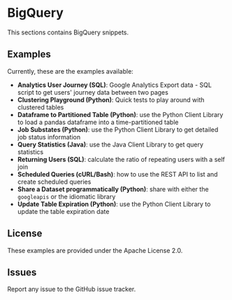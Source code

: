 # BigQuery

This sections contains BigQuery snippets.

## Examples

Currently, these are the examples available:

* **Analytics User Journey (SQL)**: Google Analytics Export data - SQL script to get users' journey data between two pages
* **Clustering Playground (Python)**: Quick tests to play around with clustered tables
* **Dataframe to Partitioned Table (Python)**: use the Python Client Library to load a pandas dataframe into a time-partitioned table
* **Job Substates (Python)**: use the Python Client Library to get detailed job status information
* **Query Statistics (Java)**: use the Java Client Library to get query statistics
* **Returning Users (SQL)**: calculate the ratio of repeating users with a self join
* **Scheduled Queries (cURL/Bash)**: how to use the REST API to list and create scheduled queries
* **Share a Dataset programmatically (Python)**: share with either the `googleapis` or the idiomatic library
* **Update Table Expiration (Python)**: use the Python Client Library to update the table expiration date

## License

These examples are provided under the Apache License 2.0.

## Issues

Report any issue to the GitHub issue tracker.
